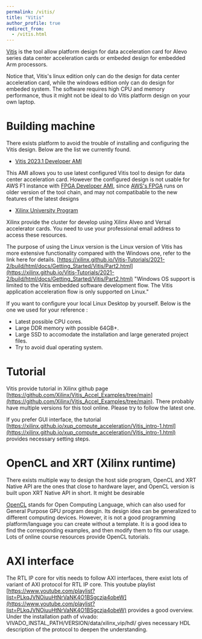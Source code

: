 ```yaml
---
permalink: /vitis/
title: "Vitis"
author_profile: true
redirect_from:  
  - /vitis.html
---
```

[Vitis](https://www.xilinx.com/products/design-tools/vitis.html) is the tool allow platform design for data acceleration card for Alevo series data center acceleration cards or embeded design for embedded Arm processors. 

Notice that, Vitis's linux edition only can do the design for data center acceleration card, while the windows edition only can do design for embeded system. The software requires high CPU and memory performance, thus it might not be ideal to do Vitis platform design on your own laptop.

# Building machine 
There exists platform to avoid the trouble of installing and configuring the Vitis design. Below are the list we currently found.
* [Vitis 2023.1 Developer AMI](https://aws.amazon.com/marketplace/pp/prodview-hxbanceez6tso)

This AMI allows you to use latest configured Vitis tool to design for data center acceleration card. However the configured design is not usable for AWS F1 instance with [FPGA Developer AMI](https://aws.amazon.com/marketplace/pp/prodview-gimv3gqbpe57k), since [AWS's FPGA](https://github.com/aws/aws-fpga) runs on older version of the tool chain, and may not compatibable to the new features of the latest designs 
* [Xilinx University Program](https://www.xilinx.com/support/university/xup-hacc.html)

Xilinx provide the cluster for develop using Xilinx Alveo and Versal accelerator cards. You need to use your professional email address to access these resources. 

The purpose of using the Linux version is the Linux version of Vitis has more extensive functionality compared with the Windows one, refer to the link here for details. 
[https://xilinx.github.io/Vitis-Tutorials/2021-2/build/html/docs/Getting_Started/Vitis/Part2.html](https://xilinx.github.io/Vitis-Tutorials/2021-2/build/html/docs/Getting_Started/Vitis/Part2.html)
"Windows OS support is limited to the Vitis embedded software development flow. The Vitis application acceleration flow is only supported on Linux."


If you want to configure your local Linux Desktop by yourself. Below is the one we used for your reference :
* Latest possible CPU cores.
* Large DDR memory with possible 64GB+.
* Large SSD to accomodate the installation and large generated project files.
* Try to avoid dual operating system.

# Tutorial 
Vitis provide tutorial in Xilinx github page [https://github.com/Xilinx/Vitis_Accel_Examples/tree/main](https://github.com/Xilinx/Vitis_Accel_Examples/tree/main). There probably have multiple versions for this tool online. Please try to follow the latest one. 

If you prefer GUI interface, the tutorial [https://xilinx.github.io/xup_compute_acceleration/Vitis_intro-1.html](https://xilinx.github.io/xup_compute_acceleration/Vitis_intro-1.html) provides necessary setting steps.

# OpenCL and XRT (Xilinx runtime) 
There exists multiple way to design the host side program, OpenCL and XRT Native API are the ones that close to hardware layer, and OpenCL version is built upon XRT Native API in short. It might be desirable 

[OpenCL](https://en.wikipedia.org/wiki/OpenCL) stands for Open Computing Language, which can also used for General Purpose GPU program desgin. Its design idea can be generalized to different computing devices. However, it is not a good programming platform/language you can create without a template. It is a good idea to find the corresponding examples, and then modify them to fits our usage. Lots of online course resources provide OpenCL tutorials.
 

# AXI interface
The RTL IP core for vitis needs to follow AXI interfaces, there exist lots of variant of AXI protocol for RTL IP core. This youtube playlist [https://www.youtube.com/playlist?list=PLkqJVNOiuuHtNrVaNK4O1BSgczja4obeW](https://www.youtube.com/playlist?list=PLkqJVNOiuuHtNrVaNK4O1BSgczja4obeW) provides a good overview. Under the installation path of vivado: VIVADO_INSTAL_PATH/VERSION/data/xilinx_vip/hdl/ gives necessary HDL description of the protocol to deepen the understanding.  
